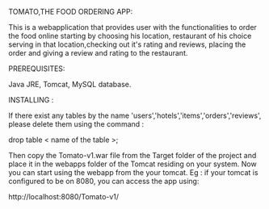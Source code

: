 TOMATO,THE FOOD ORDERING APP:

This is a webapplication that provides user with the functionalities to order the food online starting by choosing his location, restaurant of his choice serving in that location,checking out it's rating and reviews, placing the order and giving a review and rating to the restaurant.

PREREQUISITES:

Java JRE, 
Tomcat,
MySQL database. 

INSTALLING :

If there exist any tables by the name 'users','hotels','items','orders','reviews',
please delete them using the command :

drop table < name of the table >;

Then copy the Tomato-v1.war file from the Target folder of the project and place it in the webapps folder of the Tomcat residing on your system.
Now you can start using the webapp from the your tomcat.
Eg : if your tomcat is configured to be on 8080, you can access the app using:
	
  http://localhost:8080/Tomato-v1/

